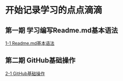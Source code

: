# 开始记录学习的点点滴滴

## 第一期 学习编写Readme.md基本语法

[1-1 Readme.md基本语法](https://github.com/GL-W/-/issues/1)

## 第二期 GitHub基础操作
[2-1 GitHub基础操作](https://github.com/GL-W/-/issues/2)
